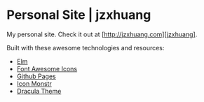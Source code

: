 # Personal Site | jzxhuang

My personal site. Check it out at [http://jzxhuang.com][jzxhuang].

Built with these awesome technologies and resources:

* [Elm]
* [Font Awesome Icons]
* [Github Pages]
* [Icon Monstr]
* [Dracula Theme]

[Elm]: https://elm-lang.org/
[jzxhuang]: http://jzxhuang.com/
[Font Awesome Icons]: https://fontawesome.com/
[Github Pages]: https://pages.github.com/
[Icon Monstr]: https://iconmonstr.com/
[Dracula Theme]: https://draculatheme.com/
